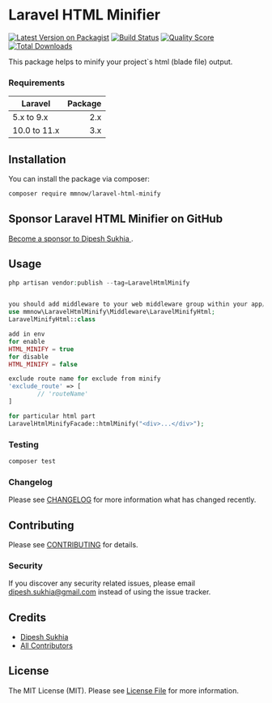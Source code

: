 # Laravel HTML Minifier

[![Latest Version on Packagist](https://img.shields.io/packagist/v/mmnow/laravel-html-minify.svg?style=flat-square)](https://packagist.org/packages/mmnow/laravel-html-minify)
[![Build Status](https://img.shields.io/travis/mmnow/laravel-html-minify/master.svg?style=flat-square)](https://travis-ci.org/mmnow/laravel-html-minify)
[![Quality Score](https://img.shields.io/scrutinizer/g/mmnow/laravel-html-minify.svg?style=flat-square)](https://scrutinizer-ci.com/g/mmnow/laravel-html-minify)
[![Total Downloads](https://img.shields.io/packagist/dt/mmnow/laravel-html-minify.svg?style=flat-square)](https://packagist.org/packages/mmnow/laravel-html-minify)

This package helps to minify your project`s html (blade file) output.

### Requirements

| Laravel                        |                   Package |
|--------------------------------|--------------------------:|
| 5.x to 9.x                     |                       2.x |
| 10.0 to 11.x                   |                       3.x |

## Installation

You can install the package via composer:

```bash
composer require mmnow/laravel-html-minify
```

## Sponsor Laravel HTML Minifier on GitHub

[Become a sponsor to Dipesh Sukhia
](https://github.com/sponsors/mmnow).

## Usage

``` php
php artisan vendor:publish --tag=LaravelHtmlMinify


you should add middleware to your web middleware group within your app/Http/Kernel.php file:
use mmnow\LaravelHtmlMinify\Middleware\LaravelMinifyHtml;
LaravelMinifyHtml::class

add in env
for enable
HTML_MINIFY = true
for disable
HTML_MINIFY = false

exclude route name for exclude from minify
'exclude_route' => [
        // 'routeName'
]

for particular html part 
LaravelHtmlMinifyFacade::htmlMinify("<div>...</div>");
```

### Testing

``` bash
composer test
```

### Changelog

Please see [CHANGELOG](CHANGELOG.md) for more information what has changed recently.

## Contributing

Please see [CONTRIBUTING](CONTRIBUTING.md) for details.

### Security

If you discover any security related issues, please email dipesh.sukhia@gmail.com instead of using the issue tracker.

## Credits

- [Dipesh Sukhia](https://github.com/mmnow)
- [All Contributors](../../contributors)

## License

The MIT License (MIT). Please see [License File](LICENSE.md) for more information.

